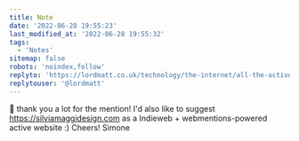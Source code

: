 ```yaml
---
title: Note
date: '2022-06-28 19:55:23'
last_modified_at: '2022-06-28 19:55:32'
tags: 
  - 'Notes'
sitemap: false
robots: 'noindex,follow'
replyto: 'https://lordmatt.co.uk/technology/the-internet/all-the-active-indieweb-sites-i-have-found-so-far-june-2022/'
replytouser: '@lordmatt'
---
```

🙌 thank you a lot for the mention! I'd also like to suggest https://silviamaggidesign.com as a Indieweb + webmentions-powered active website :) Cheers! Simone